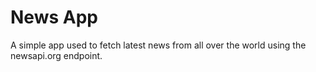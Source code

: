 # News App

A simple app used to fetch latest news from all over the world using the newsapi.org endpoint.
